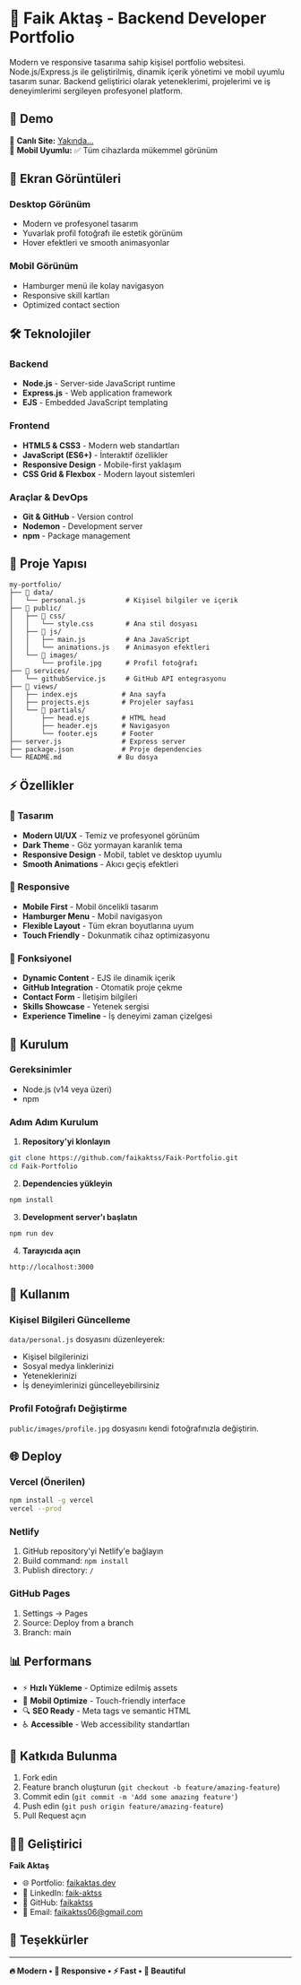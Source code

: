 # 💼 Faik Aktaş - Backend Developer Portfolio

Modern ve responsive tasarıma sahip kişisel portfolio websitesi. Node.js/Express.js ile geliştirilmiş, dinamik içerik yönetimi ve mobil uyumlu tasarım sunar. Backend geliştirici olarak yeteneklerimi, projelerimi ve iş deneyimlerimi sergileyen profesyonel platform.

## 🚀 Demo

🔗 **Canlı Site:** [Yakında...](https://faikaktas.dev)  
📱 **Mobil Uyumlu:** ✅ Tüm cihazlarda mükemmel görünüm  

## 📸 Ekran Görüntüleri

### Desktop Görünüm
- Modern ve profesyonel tasarım
- Yuvarlak profil fotoğrafı ile estetik görünüm
- Hover efektleri ve smooth animasyonlar

### Mobil Görünüm  
- Hamburger menü ile kolay navigasyon
- Responsive skill kartları
- Optimized contact section

## 🛠️ Teknolojiler

### Backend
- **Node.js** - Server-side JavaScript runtime
- **Express.js** - Web application framework
- **EJS** - Embedded JavaScript templating

### Frontend
- **HTML5 & CSS3** - Modern web standartları
- **JavaScript (ES6+)** - İnteraktif özellikler
- **Responsive Design** - Mobile-first yaklaşım
- **CSS Grid & Flexbox** - Modern layout sistemleri

### Araçlar & DevOps
- **Git & GitHub** - Version control
- **Nodemon** - Development server
- **npm** - Package management

## 📁 Proje Yapısı

```
my-portfolio/
├── 📁 data/
│   └── personal.js          # Kişisel bilgiler ve içerik
├── 📁 public/
│   ├── 📁 css/
│   │   └── style.css        # Ana stil dosyası
│   ├── 📁 js/
│   │   ├── main.js          # Ana JavaScript
│   │   └── animations.js    # Animasyon efektleri
│   └── 📁 images/
│       └── profile.jpg      # Profil fotoğrafı
├── 📁 services/
│   └── githubService.js     # GitHub API entegrasyonu
├── 📁 views/
│   ├── index.ejs           # Ana sayfa
│   ├── projects.ejs        # Projeler sayfası
│   └── 📁 partials/
│       ├── head.ejs        # HTML head
│       ├── header.ejs      # Navigasyon
│       └── footer.ejs      # Footer
├── server.js               # Express server
├── package.json            # Proje dependencies
└── README.md              # Bu dosya
```

## ⚡ Özellikler

### 🎨 Tasarım
- **Modern UI/UX** - Temiz ve profesyonel görünüm
- **Dark Theme** - Göz yormayan karanlık tema
- **Responsive Design** - Mobil, tablet ve desktop uyumlu
- **Smooth Animations** - Akıcı geçiş efektleri

### 📱 Responsive
- **Mobile First** - Mobil öncelikli tasarım
- **Hamburger Menu** - Mobil navigasyon
- **Flexible Layout** - Tüm ekran boyutlarına uyum
- **Touch Friendly** - Dokunmatik cihaz optimizasyonu

### 🔧 Fonksiyonel
- **Dynamic Content** - EJS ile dinamik içerik
- **GitHub Integration** - Otomatik proje çekme
- **Contact Form** - İletişim bilgileri
- **Skills Showcase** - Yetenek sergisi
- **Experience Timeline** - İş deneyimi zaman çizelgesi

## 🚀 Kurulum

### Gereksinimler
- Node.js (v14 veya üzeri)
- npm

### Adım Adım Kurulum

1. **Repository'yi klonlayın**
```bash
git clone https://github.com/faikaktss/Faik-Portfolio.git
cd Faik-Portfolio
```

2. **Dependencies yükleyin**
```bash
npm install
```

3. **Development server'ı başlatın**
```bash
npm run dev
```

4. **Tarayıcıda açın**
```
http://localhost:3000
```

## 📝 Kullanım

### Kişisel Bilgileri Güncelleme
`data/personal.js` dosyasını düzenleyerek:
- Kişisel bilgilerinizi
- Sosyal medya linklerinizi  
- Yeteneklerinizi
- İş deneyimlerinizi güncelleyebilirsiniz

### Profil Fotoğrafı Değiştirme
`public/images/profile.jpg` dosyasını kendi fotoğrafınızla değiştirin.

## 🌐 Deploy

### Vercel (Önerilen)
```bash
npm install -g vercel
vercel --prod
```

### Netlify
1. GitHub repository'yi Netlify'e bağlayın
2. Build command: `npm install`
3. Publish directory: `/`

### GitHub Pages
1. Settings → Pages
2. Source: Deploy from a branch
3. Branch: main

## 📊 Performans

- ⚡ **Hızlı Yükleme** - Optimize edilmiş assets
- 📱 **Mobil Optimize** - Touch-friendly interface  
- 🔍 **SEO Ready** - Meta tags ve semantic HTML
- ♿ **Accessible** - Web accessibility standartları

## 🤝 Katkıda Bulunma

1. Fork edin
2. Feature branch oluşturun (`git checkout -b feature/amazing-feature`)
3. Commit edin (`git commit -m 'Add some amazing feature'`)
4. Push edin (`git push origin feature/amazing-feature`)
5. Pull Request açın



## 👨‍💻 Geliştirici

**Faik Aktaş**
- 🌐 Portfolio: [faikaktas.dev](https://faikaktas.dev)
- 💼 LinkedIn: [faik-aktss](https://linkedin.com/in/faik-aktss)
- 🐙 GitHub: [faikaktss](https://github.com/faikaktss)
- 📧 Email: faikaktss06@gmail.com

## 🙏 Teşekkürler


---

**🔥 Modern • 📱 Responsive • ⚡ Fast • 🎨 Beautiful**
